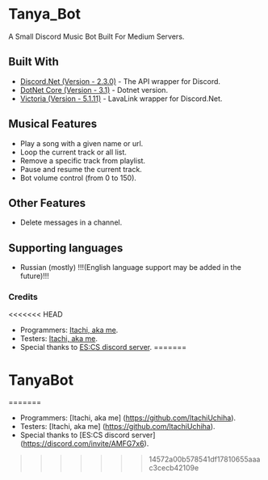 # Tanya_Bot

A Small Discord Music Bot Built For Medium Servers.

## Built With

* [Discord.Net (Version - 2.3.0)](https://github.com/RogueException/Discord.Net) - The API wrapper for Discord.
* [DotNet Core (Version - 3.1)](https://dotnet.microsoft.com/download/dotnet-core/2.2) - Dotnet version.
* [Victoria (Version - 5.1.11)](https://github.com/Yucked/Victoria) - LavaLink wrapper for Discord.Net.

## Musical Features

* Play a song with a given name or url.
* Loop the current track or all list.
* Remove a specific track from playlist.
* Pause and resume the current track.
* Bot volume control (from 0 to 150).

## Other Features

* Delete messages in a channel.

## Supporting languages

* Russian (mostly)
!!!(English language support may be added in the future)!!!

### Credits
<<<<<<< HEAD
* Programmers: [Itachi, aka me](https://github.com/ltachiUchiha).
* Testers: [Itachi, aka me](https://github.com/ltachiUchiha).
* Special thanks to [ES:CS discord server](https://discord.com/invite/AMFG7x6).
=======
# TanyaBot
=======
* Programmers: [Itachi, aka me] (https://github.com/ltachiUchiha).
* Testers: [Itachi, aka me] (https://github.com/ltachiUchiha).
* Special thanks to [ES:CS discord server] (https://discord.com/invite/AMFG7x6).
>>>>>>> 14572a00b578541df17810655aaac3cecb42109e
